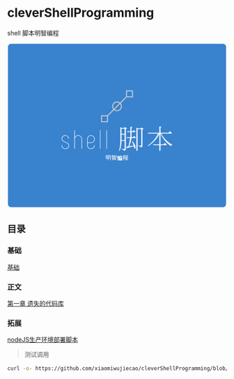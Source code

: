 # cleverShellProgramming

shell 脚本明智编程

![](./img/shell脚本明智编程.png)
## 目录
### 基础
[基础](./tutorail)
### 正文
[第一章 遗失的代码库](./chapter1)
### 拓展
[nodeJS生产环境部署脚本](./nodejs/deploy.sh)

> 测试调用

```bash
curl -o- https://github.com/xiaomiwujiecao/cleverShellProgramming/blob/master/nodejs/deploy.sh | bash
```
